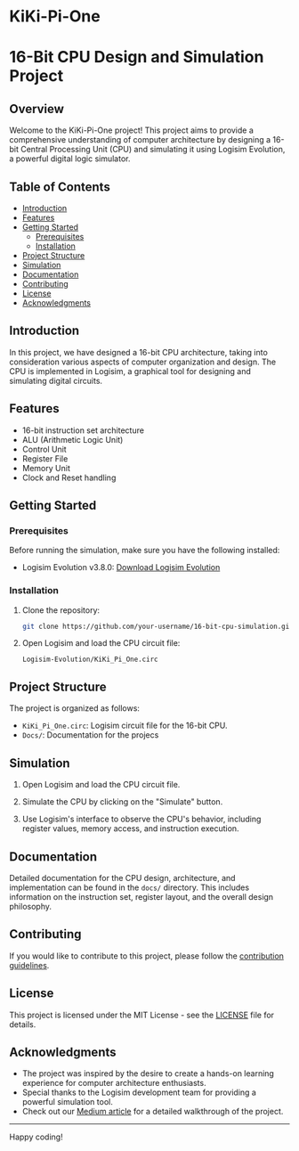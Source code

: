 # KiKi-Pi-One
# 16-Bit CPU Design and Simulation Project

## Overview

Welcome to the KiKi-Pi-One project! This project aims to provide a comprehensive understanding of computer architecture by designing a 16-bit Central Processing Unit (CPU) and simulating it using Logisim Evolution, a powerful digital logic simulator.

## Table of Contents

- [Introduction](#introduction)
- [Features](#features)
- [Getting Started](#getting-started)
  - [Prerequisites](#prerequisites)
  - [Installation](#installation)
- [Project Structure](#project-structure)
- [Simulation](#simulation)
- [Documentation](#documentation)
- [Contributing](#contributing)
- [License](#license)
- [Acknowledgments](#acknowledgments)

## Introduction

In this project, we have designed a 16-bit CPU architecture, taking into consideration various aspects of computer organization and design. The CPU is implemented in Logisim, a graphical tool for designing and simulating digital circuits.

## Features

- 16-bit instruction set architecture
- ALU (Arithmetic Logic Unit)
- Control Unit
- Register File
- Memory Unit
- Clock and Reset handling

## Getting Started

### Prerequisites

Before running the simulation, make sure you have the following installed:

- Logisim Evolution v3.8.0: [Download Logisim Evolution](https://github.com/logisim-evolution/logisim-evolution/releases)


### Installation

1. Clone the repository:

   ```bash
   git clone https://github.com/your-username/16-bit-cpu-simulation.git
   ```

2. Open Logisim and load the CPU circuit file:

   ```
   Logisim-Evolution/KiKi_Pi_One.circ
   ```

## Project Structure

The project is organized as follows:

- `KiKi_Pi_One.circ`: Logisim circuit file for the 16-bit CPU.
- `Docs/`: Documentation for the projecs

## Simulation

1. Open Logisim and load the CPU circuit file.

2. Simulate the CPU by clicking on the "Simulate" button.

3. Use Logisim's interface to observe the CPU's behavior, including register values, memory access, and instruction execution.

## Documentation

Detailed documentation for the CPU design, architecture, and implementation can be found in the `docs/` directory. This includes information on the instruction set, register layout, and the overall design philosophy.

## Contributing

If you would like to contribute to this project, please follow the [contribution guidelines](CONTRIBUTING.md).

## License

This project is licensed under the MIT License - see the [LICENSE](LICENSE) file for details.

## Acknowledgments

- The project was inspired by the desire to create a hands-on learning experience for computer architecture enthusiasts.
- Special thanks to the Logisim development team for providing a powerful simulation tool.
- Check out our [Medium article](https://medium.com/@iamsreejits/project-kickoff-kiki-pi-one-521664ec1b6d) for a detailed walkthrough of the project.

---

Happy coding!